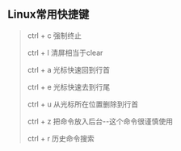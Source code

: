 ## Linux常用快捷键

> ctrl + c 强制终止
>
> ctrl + l 清屏相当于clear
>
> ctrl + a 光标快速回到行首
>
> ctrl + e 光标快速去到行尾
>
> ctrl + u 从光标所在位置删除到行首
>
> ctrl + z 把命令放入后台--这个命令很谨慎使用
>
> ctrl + r 历史命令搜索



